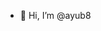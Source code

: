 - 👋 Hi, I’m @ayub8
<!---
ayub8/ayub8 is a ✨ special ✨ repository because its `README.md` (this file) appears on your GitHub profile.
You can click the Preview link to take a look at your changes.
--->
